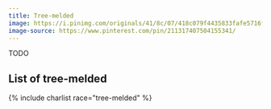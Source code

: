 ```yaml
---
title: Tree-melded
image: https://i.pinimg.com/originals/41/8c/07/418c079f4435833fafe5716f0c9debc8.jpg
image-source: https://www.pinterest.com/pin/211317407504155341/
---
```


TODO

## List of tree-melded

{% include charlist race="tree-melded" %}
